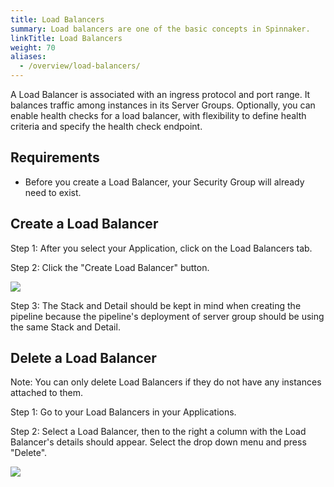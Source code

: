 ```yaml
---
title: Load Balancers
summary: Load balancers are one of the basic concepts in Spinnaker.
linkTitle: Load Balancers
weight: 70
aliases:
  - /overview/load-balancers/
---
```


A Load Balancer is associated with an ingress protocol and port range. It balances traffic among instances in its Server Groups. Optionally, you can enable health checks for a load balancer, with flexibility to define health criteria and specify the health check endpoint.

## Requirements

- Before you create a Load Balancer, your Security Group will already need to exist.

## Create a Load Balancer

Step 1: After you select your Application, click on the Load Balancers tab.

Step 2: Click the "Create Load Balancer" button.

![](/images/Image-2017-03-24-at-4.50.37-PM.png)

Step 3: The Stack and Detail should be kept in mind when creating the pipeline because the pipeline's deployment of server group should be using the same Stack and Detail.

## Delete a Load Balancer

Note: You can only delete Load Balancers if they do not have any instances attached to them.

Step 1: Go to your Load Balancers in your Applications.

Step 2: Select a Load Balancer, then to the right a column with the Load Balancer's details should appear. Select the drop down menu and press "Delete".

![](/images/Image-2017-03-24-at-4.56.31-PM.png)
